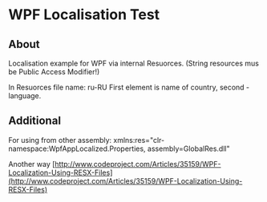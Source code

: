 # WPF Localisation Test

## About

Localisation example for WPF via internal Resuorces. 
(String resources mus be Public Access Modifier!)

In Resuorces file name:
    ru-RU
First element is name of country, second - language.

## Additional

For using from other assembly:
    xmlns:res="clr-namespace:WpfAppLocalized.Properties, assembly=GlobalRes.dll"

Another way [http://www.codeproject.com/Articles/35159/WPF-Localization-Using-RESX-Files](http://www.codeproject.com/Articles/35159/WPF-Localization-Using-RESX-Files)
